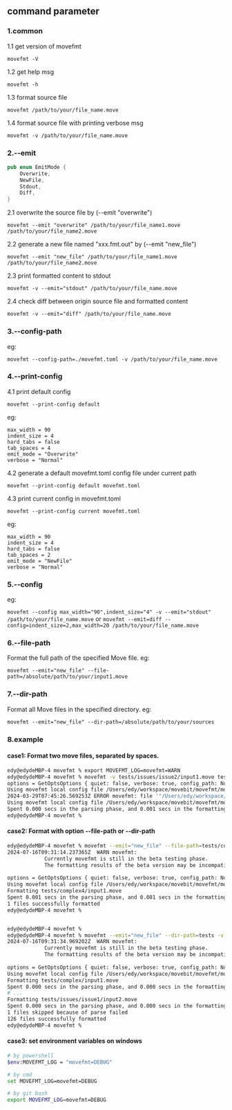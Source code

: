 
## command parameter 
### 1.common
1.1 get version of movefmt

`movefmt -V`

1.2 get help msg

`movefmt -h`

1.3 format source file

`movefmt /path/to/your/file_name.move`

1.4 format source file with printing verbose msg

`movefmt -v /path/to/your/file_name.move`


### 2.--emit
```rust
pub enum EmitMode {
    Overwrite,
    NewFile,
    Stdout,
    Diff,
}
```

2.1 overwrite the source file by (--emit "overwrite")

`movefmt --emit "overwrite" /path/to/your/file_name1.move /path/to/your/file_name2.move`

2.2 generate a new file named "xxx.fmt.out" by (--emit "new_file")

`movefmt --emit "new_file" /path/to/your/file_name1.move /path/to/your/file_name2.move`

2.3 print formatted content to stdout
 
 `movefmt -v --emit="stdout" /path/to/your/file_name.move`

2.4 check diff between origin source file and formatted content
 
 `movefmt -v --emit="diff" /path/to/your/file_name.move`


### 3.--config-path
eg:

`movefmt --config-path=./movefmt.toml -v /path/to/your/file_name.move`

### 4.--print-config
4.1 print default config

`movefmt --print-config default`

eg:

```
max_width = 90
indent_size = 4
hard_tabs = false
tab_spaces = 4
emit_mode = "Overwrite"
verbose = "Normal"
```


4.2 generate a default movefmt.toml config file under current path

`movefmt --print-config default movefmt.toml`


4.3 print current config in movefmt.toml

`movefmt --print-config current movefmt.toml`

eg:

```
max_width = 90
indent_size = 4
hard_tabs = false
tab_spaces = 2
emit_mode = "NewFile"
verbose = "Normal"
```

### 5.--config
eg:

`movefmt --config max_width="90",indent_size="4" -v --emit="stdout" /path/to/your/file_name.move`
or
`movefmt --emit=diff --config=indent_size=2,max_width=20 /path/to/your/file_name.move`

### 6.--file-path
Format the full path of the specified Move file.
eg:

`movefmt --emit="new_file" --file-path=/absolute/path/to/your/input1.move`

### 7.--dir-path
Format all Move files in the specified directory.
eg:

`movefmt --emit="new_file" --dir-path=/absolute/path/to/your/sources`

### 8.example
#### case1: Format two move files, separated by spaces.
```bash
edy@edydeMBP-4 movefmt % export MOVEFMT_LOG=movefmt=WARN
edy@edydeMBP-4 movefmt % movefmt -v tests/issues/issue2/input1.move tests/issues/issue3/input1.move
options = GetOptsOptions { quiet: false, verbose: true, config_path: None, emit_mode: None, inline_config: {} }
Using movefmt local config file /Users/edy/workspace/movebit/movefmt/movefmt.toml for /Users/edy/workspace/movebit/movefmt/tests/issues/issue2/input1.move
2024-03-29T07:45:26.569253Z ERROR movefmt: file '"/Users/edy/workspace/movebit/movefmt/tests/issues/issue2/input1.move"' skipped because of parse not ok
Using movefmt local config file /Users/edy/workspace/movebit/movefmt/movefmt.toml for /Users/edy/workspace/movebit/movefmt/tests/issues/issue3/input1.move
Spent 0.000 secs in the parsing phase, and 0.001 secs in the formatting phase
edy@edydeMBP-4 movefmt % 
```

#### case2: Format with option --file-path or --dir-path
```bash
edy@edydeMBP-4 movefmt % movefmt --emit="new_file" --file-path=tests/complex4/input1.move -v
2024-07-16T09:31:14.237365Z  WARN movefmt: 
            Currently movefmt is still in the beta testing phase.
            The formatting results of the beta version may be incompatible with the official release version.
        
options = GetOptsOptions { quiet: false, verbose: true, config_path: None, emit_mode: Some(NewFile), inline_config: {}, src_file_path: Some("tests/complex4/input1.move"), src_dir_path: None }
Using movefmt local config file /Users/edy/workspace/movebit/movefmt/movefmt.toml for tests/complex4/input1.move
Formatting tests/complex4/input1.move
Spent 0.001 secs in the parsing phase, and 0.001 secs in the formatting phase
1 files successfully formatted
edy@edydeMBP-4 movefmt %


edy@edydeMBP-4 movefmt %
edy@edydeMBP-4 movefmt % movefmt --emit="new_file" --dir-path=tests -v
2024-07-16T09:31:34.969202Z  WARN movefmt: 
            Currently movefmt is still in the beta testing phase.
            The formatting results of the beta version may be incompatible with the official release version.
        
options = GetOptsOptions { quiet: false, verbose: true, config_path: None, emit_mode: Some(NewFile), inline_config: {}, src_file_path: None, src_dir_path: Some("tests") }
Using movefmt local config file /Users/edy/workspace/movebit/movefmt/movefmt.toml for tests/complex/input1.move
Formatting tests/complex/input1.move
Spent 0.000 secs in the parsing phase, and 0.000 secs in the formatting phase
# ...
Formatting tests/issues/issue1/input2.move
Spent 0.000 secs in the parsing phase, and 0.000 secs in the formatting phase
1 files skipped because of parse failed
126 files successfully formatted
edy@edydeMBP-4 movefmt % 

```

#### case3: set environment variables on windows
```bash
# by powershell
$env:MOVEFMT_LOG = "movefmt=DEBUG"

# by cmd
set MOVEFMT_LOG=movefmt=DEBUG

# by git bash
export MOVEFMT_LOG=movefmt=DEBUG
```
